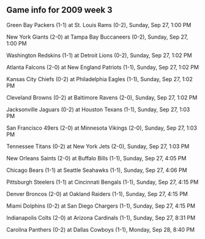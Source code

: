 ## Game info for 2009 week 3
Green Bay Packers (1-1) at St. Louis Rams (0-2), Sunday, Sep 27, 1:00 PM

New York Giants (2-0) at Tampa Bay Buccaneers (0-2), Sunday, Sep 27, 1:00 PM

Washington Redskins (1-1) at Detroit Lions (0-2), Sunday, Sep 27, 1:02 PM

Atlanta Falcons (2-0) at New England Patriots (1-1), Sunday, Sep 27, 1:02 PM

Kansas City Chiefs (0-2) at Philadelphia Eagles (1-1), Sunday, Sep 27, 1:02 PM

Cleveland Browns (0-2) at Baltimore Ravens (2-0), Sunday, Sep 27, 1:02 PM

Jacksonville Jaguars (0-2) at Houston Texans (1-1), Sunday, Sep 27, 1:03 PM

San Francisco 49ers (2-0) at Minnesota Vikings (2-0), Sunday, Sep 27, 1:03 PM

Tennessee Titans (0-2) at New York Jets (2-0), Sunday, Sep 27, 1:03 PM



New Orleans Saints (2-0) at Buffalo Bills (1-1), Sunday, Sep 27, 4:05 PM

Chicago Bears (1-1) at Seattle Seahawks (1-1), Sunday, Sep 27, 4:06 PM

Pittsburgh Steelers (1-1) at Cincinnati Bengals (1-1), Sunday, Sep 27, 4:15 PM

Denver Broncos (2-0) at Oakland Raiders (1-1), Sunday, Sep 27, 4:15 PM

Miami Dolphins (0-2) at San Diego Chargers (1-1), Sunday, Sep 27, 4:15 PM



Indianapolis Colts (2-0) at Arizona Cardinals (1-1), Sunday, Sep 27, 8:31 PM



Carolina Panthers (0-2) at Dallas Cowboys (1-1), Monday, Sep 28, 8:40 PM

